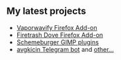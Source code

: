 ## My latest projects
* [Vaporwavify Firefox Add-on](https://github.com/TheAdnan/Vaporwavify-Add-On)
* [Firetrash Dove Firefox Add-on](https://github.com/TheAdnan/firetrash-dove-add-on)
* [Schemeburger GIMP plugins](https://github.com/TheAdnan/schemeburger)
* [avgkicin Telegram bot](https://github.com/TheAdnan/avgkicin-bot) and [other...](https://github.com/TheAdnan?tab=repositories)
